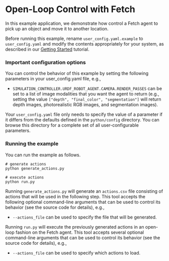 # Open-Loop Control with Fetch

In this example application, we demonstrate how control a Fetch agent to pick up an object and move it to another location.

Before running this example, rename `user_config.yaml.example` to `user_config.yaml` and modify the contents appropriately for your system, as described in our [Getting Started](../../docs/getting_started.md) tutorial.

### Important configuration options

You can control the behavior of this example by setting the following parameters in your user_config.yaml file, e.g.,
  - `SIMULATION_CONTROLLER.URDF_ROBOT_AGENT.CAMERA.RENDER_PASSES` can be set to a list of image modalities that you want the agent to return (e.g., setting the value `["depth", "final_color", "segmentation"]` will return depth images, photorealistic RGB images, and segmentation images).

Your `user_config.yaml` file only needs to specify the value of a parameter if it differs from the defaults defined in the `python/config` directory. You can browse this directory for a complete set of all user-configurable parameters.

### Running the example

You can run the example as follows.

```console
# generate actions
python generate_actions.py

# execute actions
python run.py
```

Running `generate_actions.py` will generate an `actions.csv` file consisting of actions that will be used in the following step. This tool accepts the following optional command-line arguments that can be used to control its behavior (see the source code for details), e.g.,

  - `--actions_file` can be used to specify the file that will be generated.

Running `run.py` will execute the previously generated actions in an open-loop fashion on the Fetch agent. This tool accepts several optional command-line arguments that can be used to control its behavior (see the source code for details), e.g.,

  - `--actions_file` can be used to specify which actions to load.
